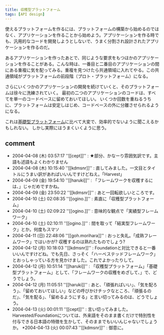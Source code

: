```yaml
---
title: 収穫型プラットフォーム
tags: [API design]
---
```


使えるプラットフォームを作るには、プラットフォームの構築から始めるのではなく、アプリケーションを作ることから始めよう。アプリケーションを作る時でも、汎用的なコードを開発しようとしないで、うまく分割され設計されたアプリケーションを作るのだ。

あるアプリケーションを作ったあとで、同じような要求をもつほかのアプリケーションを作ることがある。こんな時は、一番目と二番目のアプリケーションの間にある重複に気を配ってみる。重複を見つけたら共通領域に入れてやる。この共通領域がプラットフォームの前段階（プロト・プラットフォーム）になる。

さらにいくつかのアプリケーションの開発を続けていくと、そのプラットフォームは徐々に洗練されていく。
最初の二つのアプリケーションのコードは、すべてを単一のコードベースに留めておいてほしい。
いくつか回数を重ねるうちに、プラットフォームは安定しはじめ、コードベースの外に分離させられるようになる。

これは[基礎型プラットフォーム](/FoundationPlatform)に比べて大変で、効率的でないように聞こえるかもしれない。
しかし実際にはうまくいくように思う。

## comment

* 2004-04-08 (木) 03:57:17 ''[[cept]]'' : ★部分、かなーり雰囲気訳です。主語も述語もよくわかりません
* 2004-04-08 (木) 10:15:40 ''[[kdmsnr]]'' : 直してみました。一文目とタイトルにうまい訳があればいいんですけどねえ。「Harvest」
* 2004-04-09 (金) 19:54:10 ''[[haruki]]'' : 「フレームワークを収穫するには、」じゃだめですかね。
* 2004-04-09 (金) 23:50:22 ''[[kdmsnr]]'' : あと一回転欲しいところです。
* 2004-04-10 (土) 02:08:35 ''[[ogino.]]'' : 素直に「収穫型プラットフォーム」
* 2004-04-10 (土) 02:09:22 ''[[ogino.]]'' : 意味的な観点で「実績型フレームワーク」
* 2004-04-10 (土) 02:10:11 ''[[ogino.]]'' : 間を取って「結実型フレームワーク」とか。何度もスマソ
* 2004-04-11 (日) 22:48:06 ''[[goh.morihara]]'' : おっと失礼。「成熟フレームワーク」ではいかが? 収穫するのは熟れたものでしょう?
* 2004-04-12 (月) 10:18:03 ''[[kdmsnr]]'' : Foundationと対比できると一番いいんですけどね。でも先日、さっそく「ハーベステッドフレームワーク」とおっしゃっている方を見かけました。これでよかったりして。
* 2004-04-12 (月) 10:51:14 ''[[haruki]]'' : 「収穫型プラットフォーム」「基礎型プラットフォーム」として、「フレームワークの収穫をめざして、」で、どうでしょう。
* 2004-04-12 (月) 11:05:51 ''[[haruki]]'' : あと、「頑張ればいい」、「気を配ろう」、「留めておいてほしい」などの呼びかけチックなところ、「頑張るのだ」、「気を配る」、「留めるようにする」と言い切ってみるのは、どうでしょう。
* 2004-04-13 (火) 00:01:11 ''[[cept]]'' : 言い切ってみました。Harvested/Foundationについては、外来語をそのまま書くだけで特別性を付与できる日本語の特徴を生かして、そのままでもいいんじゃないでしょうか。
*2004-04-13 (火) 00:07:43 ''[[kdmsnr]]'' : 御意に。
